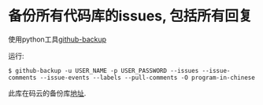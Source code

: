 # 备份所有代码库的issues, 包括所有回复

使用python工具[github-backup](https://pypi.python.org/pypi/github-backup/0.4.0)

运行:
```
$ github-backup -u USER_NAME -p USER_PASSWORD --issues --issue-comments --issue-events --labels --pull-comments -O program-in-chinese
```
此库在码云的备份库[地址](https://gitee.com/Program-in-Chinese/backup_issues).
